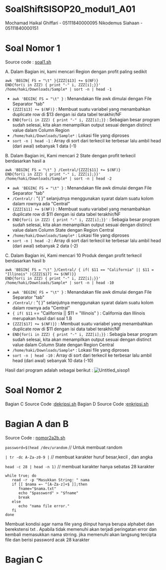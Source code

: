 # SoalShiftSISOP20_modul1_A01

Mochamad Haikal Ghiffari -  05111840000095
Nikodemus Siahaan - 05111840000151

# Soal Nomor 1
Source code : [soal1.sh](https://github.com/GhiffariHaki/SoalShiftSISOP20_modul1_A01/blob/master/soal1/soal1.sh)

A. Dalam Bagian ini, kami mencari Region dengan profit paling sedikit

```
awk 'BEGIN{ FS = "\t" }{ZZZ[$13] += $(NF)}
END{for(i in ZZZ) { print "-" i, ZZZ[i];}}' /home/haki/Downloads/Sample* | sort -n | head -1
```
- `awk 'BEGIN{ FS = "\t" }` : Menandakan file awk dimulai dengan File Separator "tab"
- `{ZZZ[$13] += $(NF)}` : Membuat suatu variabel yang menambahkan duplicate row di $13 dengan isi data tabel terakhir/NF
- `END{for(i in ZZZ) { print "-" i, ZZZ[i];}}` : Sebagian besar program sudah selesai, kita akan menampilkan output sesuai dengan distinct
value dalam Column Region
- `/home/haki/Downloads/Sample*` : Lokasi file yang diproses
- `sort -n | head -1` : Array di sort dari terkecil ke terbesar lalu ambil head (dari awal) sebanyak 1 data (-1)

B. Dalam Bagian ini, Kami mencari 2 State dengan profit terkecil berdasarkan hasil a

```
awk 'BEGIN{ FS = "\t" } /Central/{ZZZ[$11] += $(NF)}
END{for(i in ZZZ) { print "-" i, ZZZ[i];}}' /home/haki/Downloads/Sample* | sort -n | head -2
```
- `awk 'BEGIN{ FS = "\t" }` : Menandakan file awk dimulai dengan File Separator "tab"
- `/Central/` : "{  }" selanjutnya menggunakan syarat dalam suatu kolom dalam rownya ada "Central"
- `{ZZZ[$11] += $(NF)}` : Membuat suatu variabel yang menambahkan duplicate row di $11 dengan isi data tabel terakhir/NF
- `END{for(i in ZZZ) { print "-" i, ZZZ[i];}}'` : Sebagia besar program sudah selesai, kita akan menampilkan output sesuai dengan distinct
value dalam Column State dengan Region Central
- `/home/haki/Downloads/Sample*` : Lokasi file yang diproses
- `sort -n | head -2` : Array di sort dari terkecil ke terbesar lalu ambil head (dari awal) sebanyak 2 data (-2)

C. Dalam Bagian ini, Kami mencari 10 Produk dengan profit terkecil berdasarkan hasil b

```
awk 'BEGIN{ FS = "\t" }/Central/ { if( $11 == "California" || $11 = "Illinois" ){ZZZ[$17] += $(NF)}}
END{for(i in ZZZ) { print "-" i, ZZZ[i];}}' /home/haki/Downloads/Sample* | sort -n | head -10
```
- `awk 'BEGIN{ FS = "\t" }` : Menandakan file awk dimulai dengan File Separator "tab"
- `/Central/` : "{  }" selanjutnya menggunakan syarat dalam suatu kolom dalam rownya ada "Central"
- `{ if( $11` == "California || $11 = "Illinois" ) : California dan Illinois merupakan hasil dari soal 1.B
- `{ZZZ[$17] += $(NF)}}` : Membuat suatu variabel yang menambahkan duplicate row di $11 dengan isi data tabel terakhir/NF
- `END{for(i in ZZZ) { print "-" i, ZZZ[i];}}` : Sebagia besar program sudah selesai, kita akan menampilkan output sesuai dengan distinct
value dalam Column State dengan Region Central
- `/home/haki/Downloads/Sample*` : Lokasi file yang diproses
- `sort -n | head -10` : Array di sort dari terkecil ke terbesar lalu ambil head (dari awal) sebanyak 10 data (-10)

Hasil dari program adalah sebagai berikut :
![Untitled_sisop1](https://user-images.githubusercontent.com/57068224/75025949-a49d7480-54ce-11ea-9dca-d4d1c1962019.png)

# Soal Nomor 2
Bagian C Source Code :[dekripsi.sh](https://github.com/GhiffariHaki/SoalShiftSISOP20_modul1_A01/blob/master/soal2/dekripsi.sh)
Bagian D Source Code :[enkripsi.sh](https://github.com/GhiffariHaki/SoalShiftSISOP20_modul1_A01/blob/master/soal2/enkripsi.sh)

# Bagian A dan B
Source Code : [nomor2a2b.sh](https://github.com/GhiffariHaki/SoalShiftSISOP20_modul1_A01/blob/master/soal2/Nomor2a2b.sh)

`password=$(head /dev/urandom`
// Untuk membuat random

`| tr -dc A-Za-z0-9 |`
// membuat karakter huruf besar,kecil , dan angka

`head -c 28 | head -n 1)`
// membuat karakter hanya sebatas 28 karakter

```
while true; do
   read -r -p "Masukkan String: " nama
   if [[ $nama =~ ^[A-Za-z]+$ ]];then
      fname="$nama.txt"
      echo "$password" > "$fname"
      break
   else
      echo "nama file error."
   fi
done
```
Membuat kondisi agar nama file yang diinput hanya berupa alphabet dan berekstensi txt . Apabila tidak memenuhi akan terjadi peringatan error dan kembali memasukkan nama strring. jika memenuhi akan langsung tercipta file dan berisi password acak 28 karakter

# Bagian C

